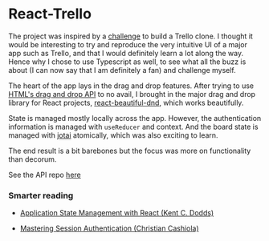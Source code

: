 # React-Trello

The project was inspired by a [challenge](https://devchallenges.io/challenges/wP0LbGgEeKhpFHUpPpDh) to build a Trello clone. I thought it would be interesting to try and reproduce the very intuitive UI of a major app such as Trello, and that I would definitely learn a lot along the way. Hence why I chose to use Typescript as well, to see what all the buzz is about (I can now say that I am definitely a fan) and challenge myself.

The heart of the app lays in the drag and drop features. After trying to use [HTML's drag and drop API](https://developer.mozilla.org/en-US/docs/Web/API/HTML_Drag_and_Drop_API) to no avail, I brought in the major drag and drop library for React projects, [react-beautiful-dnd](https://github.com/atlassian/react-beautiful-dnd), which works beautifully.

State is managed mostly locally across the app. However, the authentication information is managed with `useReducer` and context. And the board state is managed with [jotai](https://github.com/pmndrs/jotai) atomically, which was also exciting to learn.

The end result is a bit barebones but the focus was more on functionality than decorum.

See the API repo [here](https://github.com/svensoldin/Thullo-Server)

### Smarter reading

- [Application State Management with React (Kent C. Dodds)](https://kentcdodds.com/blog/application-state-management-with-react)

- [Mastering Session Authentication (Christian Cashiola)](https://itnext.io/mastering-session-authentication-aa29096f6e22)
